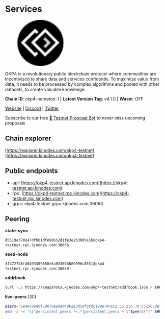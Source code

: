 # Services

<figure><img src="https://raw.githubusercontent.com/kj89/cosmos-images/main/logos/okp4.png" width="150" alt=""><figcaption></figcaption></figure>

OKP4 is a revolutionary public blockchain protocol where communities are incentivized to  share data and services confidently. To maximize value from data, it needs to be processed  by complex algorithms and pooled with other datasets, to create valuable knowledge.

**Chain ID**: okp4-nemeton-1 | **Latest Version Tag**: v4.1.0 | **Wasm**: OFF

[Website](https://okp4.network) | [Discord](https://discord.gg/okp4) | [Twitter](https://twitter.com/OKP4_Protocol)



Subscribe to our free [🤖 Testnet Proposal Bot](https://t.me/kjnodes_testnet_proposal_bot) to never miss upcoming proposals


## Chain explorer
[https://explorer.kjnodes.com/okp4-testnet](https://explorer.kjnodes.com/okp4-testnet)

## Public endpoints

* api: [https://okp4-testnet.api.kjnodes.com](https://okp4-testnet.api.kjnodes.com)
* rpc: [https://okp4-testnet.rpc.kjnodes.com](https://okp4-testnet.rpc.kjnodes.com)
* grpc: okp4-testnet.grpc.kjnodes.com:36090

## Peering

**state-sync**

```text
d5519e378247dfb61dfe90652d1fe3e2b3005a5b@okp4-testnet.rpc.kjnodes.com:36656
```

**seed-node**

```text
3f472746f46493309650e5a033076689996c8881@okp4-testnet.rpc.kjnodes.com:36659
```

**addrbook**
```bash
curl -Ls https://snapshots.kjnodes.com/okp4-testnet/addrbook.json > $HOME/.okp4d/config/addrbook.json
```

**live-peers** (30)
```bash
peers="1e48c09a0f78070e90ed49b2e3d59f8fdc188e74@162.55.234.70:55156,8af258bbe73f4c66127a7b3e8b1ec23fde2950a6@65.108.192.123:19656,d5519e378247dfb61dfe90652d1fe3e2b3005a5b@65.109.68.190:36656,78d923333e39e747c6a7fbfcc822ec6279990556@91.211.251.232:28656,c5616b6e6a0612f8800898e8e3ced17ffd87877a@51.178.65.184:26656,0521f5697fd89fc58bfbe0867525a9fe9efc12f4@65.109.154.182:38656,584871b6f75e970f5a95f9532fdc05fc91d6b447@65.109.116.204:20456,b0b56d944cf1cc569a1e77e0923e075bad94d755@141.95.145.41:28656,ead118d7cbe51cbabf5a77b69db7255512f41023@88.208.34.134:60656,874373b78d2cd50e716aa464bf407581d9305655@94.250.201.130:27656,603828b0b21b150ece5aeee9d548a259d08348ec@65.108.224.156:26656,42fbb917fca6787bc3ab774865f4bb1ef950f114@65.108.226.26:30656,14f8949ab0a276d2e55c8fa6255430881978a619@185.192.96.236:26656,8cdeb85dada114c959c36bb59ce258c65ae3a09c@88.198.242.163:36656,5c2a752c9b1952dbed075c56c600c3a79b58c395@95.214.55.232:26996,854cc8b83a48ba4394c1940b57d0f42ec013e033@38.242.251.204:26656,6a66a38bdd5895ec6f1ce18b3430860a30e18e02@142.132.149.118:26656,fff0a8c202befd9459ff93783a0e7756da305fe3@38.242.150.63:16656,d1a0ff9bd7ea1ebd06bc7158f3523f5e557328be@163.172.135.127:26656,77324cc79d15d8bef4cc7462395062d73f51ad62@65.109.38.208:46656,8028015d1c6828a0b734f3b108f0853b0e19305e@157.90.176.184:26656,8bccab4596e8bc162763bad6597d43523e6c32f8@104.194.8.68:26656,8a7605d8ae4338de5b7a0d5c70244ce05e377630@85.10.200.221:26656,74349a1cb9479b291866debe2042de8a2e88b850@65.108.233.109:17656,12367c976a54980789e56c4fcaa5c38576be9ce1@65.109.89.5:32656,7dfc61d3ac9f6da7fa9f4893bc0ffa17ef8006e6@185.111.159.139:36656,fe8bd9375c43a7cc6ef27e62d56af341a62e67c9@95.217.202.49:30656,b5484e85a8802e0489234904d2b3a2d3c0c16e71@135.181.116.246:26106,643988550263605405a7968c38fd11653bf75cd0@38.242.252.104:26656,eef77b5ae1c37f3e5809ff928c329dde906be388@65.108.133.73:21656"
sed -i -e "s|^persistent_peers *=.*|persistent_peers = \"$peers\"|" $HOME/.okp4d/config/config.toml
```
